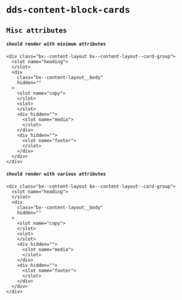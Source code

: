 # `dds-content-block-cards`

## `Misc attributes`

####   `should render with minimum attributes`

```
<div class="bx--content-layout bx--content-layout--card-group">
  <slot name="heading">
  </slot>
  <div
    class="bx--content-layout__body"
    hidden=""
  >
    <slot name="copy">
    </slot>
    <slot>
    </slot>
    <div hidden="">
      <slot name="media">
      </slot>
    </div>
    <div hidden="">
      <slot name="footer">
      </slot>
    </div>
  </div>
</div>

```

####   `should render with various attributes`

```
<div class="bx--content-layout bx--content-layout--card-group">
  <slot name="heading">
  </slot>
  <div
    class="bx--content-layout__body"
    hidden=""
  >
    <slot name="copy">
    </slot>
    <slot>
    </slot>
    <div hidden="">
      <slot name="media">
      </slot>
    </div>
    <div hidden="">
      <slot name="footer">
      </slot>
    </div>
  </div>
</div>

```

